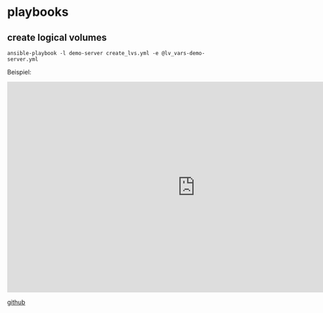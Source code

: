 # playbooks

## create logical volumes

```
ansible-playbook -l demo-server create_lvs.yml -e @lv_vars-demo-server.yml
```

Beispiel:

<iframe width="870" height="489" src="https://www.youtube.com/embed/ZxkyWXk10YM" frameborder="0" allow="accelerometer; autoplay; encrypted-media; gyroscope; picture-in-picture" allowfullscreen></iframe>

[github](https://github.com/ogaida/playbooks)
